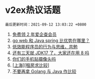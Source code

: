 # v2ex热议话题

`最后更新时间：2021-09-12 13:03:22 +0800`

1. [免费领 2 年爱企查会员](https://www.v2ex.com/t/801229)
1. [go web 和 Java spring 比优势在哪里？](https://www.v2ex.com/t/801212)
1. [低效能程序员的行为与思维，共勉](https://www.v2ex.com/t/801228)
1. [还有三天就 JDK17 了，大家还在用 8 吗](https://www.v2ex.com/t/801237)
1. [你们的手机贴摄像头吗](https://www.v2ex.com/t/801222)
1. [[上海][租房求比较]](https://www.v2ex.com/t/801211)
1. [不要再拿 Golang 与 Java 作比较](https://www.v2ex.com/t/801337)

